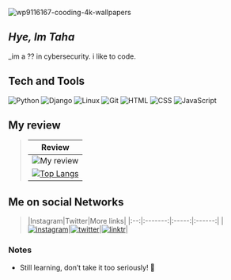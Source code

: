 ![wp9116167-cooding-4k-wallpapers](https://github.com/user-attachments/assets/ba45afe1-58d0-438a-8803-aa907da4e57b)


## _Hye, Im Taha_
_im a ?? in cybersecurity. i like to code.

## Tech and Tools

![Python](https://img.shields.io/badge/Python-3.x-blue?logo=python)
![Django](https://img.shields.io/badge/Django-4.x-green?logo=django)
![Linux](https://img.shields.io/badge/Linux-Ubuntu-orange?logo=linux)
![Git](https://img.shields.io/badge/Git-Repo-red?logo=git)
![HTML](https://img.shields.io/badge/HTML5-Markup-orange?logo=html5)
![CSS](https://img.shields.io/badge/CSS3-Styling-blue?logo=css3)
![JavaScript](https://img.shields.io/badge/JavaScript-ES6-yellow?logo=javascript)



<!-- ![vuejs](https://img.shields.io/badge/-vue.js-313131?logo=vue.js&style=for-the-badge&logoColor=4FC08D) -->


## My review

> |Review|
> |:----:|
> |![My review](https://github-readme-stats.vercel.app/api?username=m2007taha&show_icons=true&count_private=true)|
> |[![Top Langs](https://github-readme-stats.vercel.app/api/top-langs/?username=m2007taha&layout=compact)](https://github.com/anuraghazra/github-readme-stats)|







## Me on social Networks
> |Instagram|Twitter|More links|
> |:--:|:-------:|:-----:|:------:|
> |[![instagram](https://www.citypng.com/public/uploads/preview/png-red-neon-instagram-logo-icon-701751695041030u9chlqcljz.png)](https://www.instagram.com/m2007taha)|[![twitter](https://www.citypng.com/public/uploads/preview/hd-twitter-x-new-round-logo-icon-png-735811696672818gyupnncahh.png)](https://twitter.com/userMtaha)|[![linktr](https://assets.production.linktr.ee/4491f8ee33e206e151c91190c1fff1ec857390f2/favicon/favicon.png)](https://t.me/bitorbit)|


### Notes

- Still learning, don’t take it too seriously! 🚀
